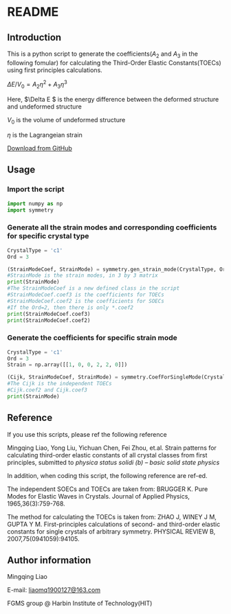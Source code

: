 # README

## Introduction

This is a python script to generate the coefficients($A_2$ and $A_3$ in the following fomular) for calculating the Third-Order Elastic Constants(TOECs) using first principles calculations.

$\Delta E/V_0 = A_2\eta^2 + A_3\eta^3$ 

Here, $\Delta E $ is the energy difference between the deformed structure and undeformed structure

$V_0​$ is the volume of undeformed structure

$\eta​$ is the Lagrangeian strain

[Download from GitHub](https://github.com/hitliaomq/GenCoef)

## Usage

### Import the script

```python
import numpy as np
import symmetry
```

### Generate all the strain modes and corresponding coefficients for specific crystal type

```python
CrystalType = 'c1'
Ord = 3

(StrainModeCoef, StrainMode) = symmetry.gen_strain_mode(CrystalType, Ord)
#StrainMode is the strain modes, in 3 by 3 matrix
print(StrainMode)
#The StrainModeCoef is a new defined class in the script
#StrainModeCoef.coef3 is the coefficients for TOECs
#StrainModeCoef.coef2 is the coefficients for SOECs
#If the Ord=2, then there is only *.coef2
print(StrainModeCoef.coef3)
print(StrainModeCoef.coef2)
```

### Generate the coefficients for specific strain mode

```python
CrystalType = 'c1'
Ord = 3
Strain = np.array([[1, 0, 0, 2, 2, 0]])

(Cijk, StrainModeCoef, StrainMode) = symmetry.CoefForSingleMode(CrystalType, Ord, Strain)
#The Cijk is the independent TOECs
#Cijk.coef2 and Cijk.coef3
print(StrainMode)
```

## Reference

If you use this scripts, please ref the following reference

Mingqing Liao, Yong Liu, Yichuan Chen, Fei Zhou, et.al. Strain patterns for calculating third-order elastic constants of all crystal classes from first principles, submitted to *physica status solidi (b) – basic solid state physics*

In addition, when coding this script, the following reference are ref-ed.

The independent SOECs  and TOECs are taken from: BRUGGER K. Pure Modes for Elastic Waves in Crystals. Journal of Applied Physics, 1965,36(3):759-768.

The method for calculating  the TOECs is taken from:  ZHAO J, WINEY J M, GUPTA Y M. First-principles calculations of second- and third-order elastic constants for single crystals of arbitrary symmetry. PHYSICAL REVIEW B, 2007,75(0941059):94105.

## Author information

Mingqing Liao

E-mail: liaomq1900127@163.com

FGMS group @ Harbin Institute of Technology(HIT)



